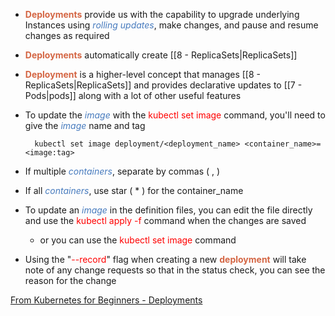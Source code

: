 - <b><span style="color:#d46644">Deployments</span></b> provide us with the capability to upgrade underlying Instances using <i><span style="color:#477bbe">rolling updates</span></i>, make changes, and pause and resume changes as required

- <b><span style="color:#d46644">Deployments</span></b> automatically create [[8 - ReplicaSets|ReplicaSets]]

- <b><span style="color:#d46644">Deployment</span></b> is a higher-level concept that manages [[8 - ReplicaSets|ReplicaSets]] and provides declarative updates to [[7 - Pods|pods]] along with a lot of other useful features

- To update the <i><span style="color:#477bbe">image</span></i> with the <span style="color:red">kubectl set image</span> command, you'll need to give the <i><span style="color:#477bbe">image</span></i> name and tag

		kubectl set image deployment/<deployment_name> <container_name>=<image:tag>

- If multiple <i><span style="color:#477bbe">containers</span></i>, separate by commas ( , )
- If all <i><span style="color:#477bbe">containers</span></i>, use star ( * ) for the container_name

- To update an <i><span style="color:#477bbe">image</span></i> in the definition files, you can edit the file directly and use the <span style="color:red">kubectl apply -f</span> command when the changes are saved
	- or you can use the <span style="color:red">kubectl set image</span> command

- Using the "<span style="color:red">--record</span>" flag when creating a new <b><span style="color:#d46644">deployment</span></b> will take note of any change requests so that in the status check, you can see the reason for the change

[From Kubernetes for Beginners - Deployments](onenote:Kubernetes%20for%20Beginners.one#Deployments&section-id={5D5A45D8-45DB-1442-8EBF-F2131933F0D4}&page-id={979D8C6B-5CB4-1D44-A98F-45B24F42B81B}&end&base-path=https://d.docs.live.net/a8ff567768035d78/Documents/Kubernetes)